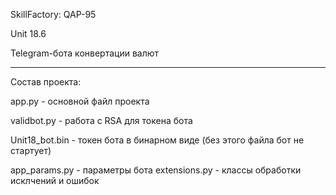 SkillFactory: QAP-95

Unit 18.6

Telegram-бота конвертации валют

--------

Состав проекта:

app.py - основной файл проекта

validbot.py - работа с RSA для токена бота

Unit18_bot.bin - токен бота в бинарном виде (без этого файла бот не стартует)

app_params.py - параметры бота
extensions.py - классы обработки исклчений и ошибок